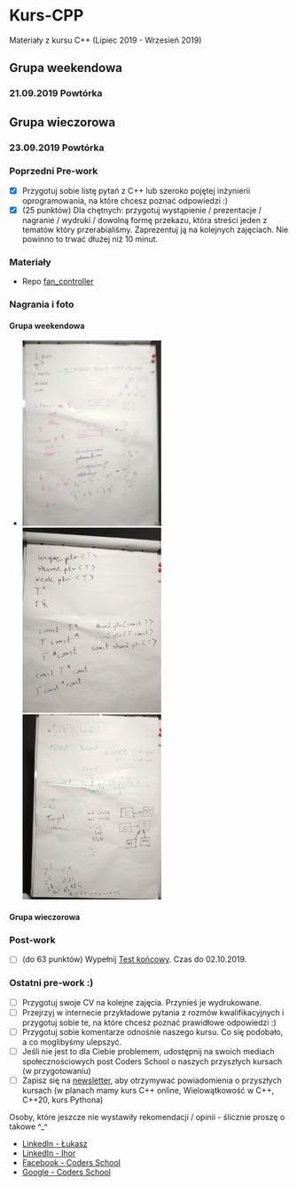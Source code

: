 # Kurs-CPP

Materiały z kursu C++ (Lipiec 2019 - Wrzesień 2019)

## Grupa weekendowa

### 21.09.2019 Powtórka

## Grupa wieczorowa

### 23.09.2019 Powtórka

### Poprzedni Pre-work

- [x] Przygotuj sobie listę pytań z C++ lub szeroko pojętej inżynierii oprogramowania, na które chcesz poznać odpowiedzi :)
- [x] (25 punktów) Dla chętnych: przygotuj wystąpienie / prezentacje / nagranie / wydruki / dowolną formę przekazu, która streści jeden z tematów który przerabialiśmy. Zaprezentuj ją na kolejnych zajęciach. Nie powinno to trwać dłużej niż 10 minut.

### Materiały

- Repo [fan_controller](https://github.com/coders-school/fan_controller)

### Nagrania i foto

#### Grupa weekendowa

- <img src="foto/01_git.jpg" width="250px" /> <img src="foto/02_pointers.jpg" width="250px" />
  <img src="foto/03_fan.jpg" width="250px" />

#### Grupa wieczorowa

### Post-work

- [ ] (do 63 punktów) Wypełnij [Test końcowy](https://forms.gle/FxJ3b4qyFF8B1dNb9). Czas do 02.10.2019.

### Ostatni pre-work :)

- [ ] Przygotuj swoje CV na kolejne zajęcia. Przynieś je wydrukowane.
- [ ] Przejrzyj w internecie przykładowe pytania z rozmów kwalifikacyjnych i przygotuj sobie te, na które chcesz poznać prawidłowe odpowiedzi :)
- [ ] Przygotuj sobie komentarze odnośnie naszego kursu. Co się podobało, a co moglibyśmy ulepszyć.
- [ ] Jeśli nie jest to dla Ciebie problemem, udostępnij na swoich mediach społecznościowych post Coders School o naszych przyszłych kursach (w przygotowaniu)
- [ ] Zapisz się na [newsletter](https://coders.school/#newsletter), aby otrzymywać powiadomienia o przyszłych kursach (w planach mamy kurs C++ online, Wielowątkowość w C++, C++20, kurs Pythona)

Osoby, które jeszcze nie wystawiły rekomendacji / opinii - ślicznie proszę o takowe \^_\^

- [LinkedIn - Łukasz](https://www.linkedin.com/in/lukaszziobron)
- [LinkedIn - Ihor](https://www.linkedin.com/in/ihor-rudynskyi-86a81b172/)
- [Facebook - Coders School](https://www.facebook.com/szkola.coders.school)
- [Google - Coders School](https://www.google.pl/maps/place/Coders.school/@50.7742468,8.0424075,5z/data=!3m1!4b1!4m5!3m4!1s0x470fc20ffeb98a75:0x9c523147244dbb99!8m2!3d51.1049959!4d17.0086049)
